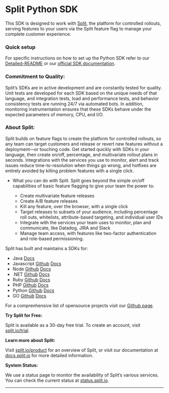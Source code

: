 # Split Python SDK

This SDK is designed to work with [Split](https://www.split.io), the platform for controlled rollouts, serving features to your users via the Split feature flag to manage your complete customer experience.

### Quick setup

For specific instructions on how to set up the Python SDK refer to our [Detailed-README](Detailed-README.md) or our [official SDK documentation](http://docs.split.io/docs/sdk-overview).

### Commitment to Quality:

Split’s SDKs are in active development and are constantly tested for quality. Unit tests are developed for each SDK based on the unique needs of that language, and integration tests, load and performance tests, and behavior consistency tests are running 24/7 via automated bots. In addition, monitoring instrumentation ensures that these SDKs behave under the expected parameters of memory, CPU, and I/O.

### About Split:

Split builds on feature flags to create the platform for controlled rollouts, so any team can target customers and release or revert new features without a deployment—or touching code. Get started quickly with SDKs in your language, then create on/off, percentage, and multivariate rollout plans in seconds. Integrations with the services you use to monitor, alert and track issues reduce time-to-resolution when things go wrong, and hotfixes are entirely avoided by killing problem features with a single click.

 * What you can do with Split. Split goes beyond the simple on/off capabilities of basic feature flagging to give your team the power to:

 	* Create multivariate feature releases
	* Create A/B feature releases
	* Kill any feature, over the browser, with a single click
	* Target releases to subsets of your audience, including percentage roll outs, whitelists,    attribute-based targeting, and individual user IDs 
	* Integrate with the services your team uses to monitor, plan and communicate, like Datadog, JIRA and Slack 
	* Manage team access, with features like two-factor authentication and role-based permissioning.


Split has built and maintains a SDKs for:

* Java [Docs](http://docs.split.io/docs/java-sdk-guide)
* Javascript [Github](https://github.com/splitio/javascript-client) [Docs](http://docs.split.io/docs/javascript-sdk-overview)
* Node [Github](https://github.com/splitio/javascript-client) [Docs](http://docs.split.io/docs/nodejs-sdk-overview)
* .NET [Github](https://github.com/splitio/.net-client) [Docs](http://docs.split.io/docs/net-sdk-overview)
* Ruby [Github](https://github.com/splitio/ruby-client) [Docs](http://docs.split.io/docs/ruby-sdk-overview)
* PHP [Github](https://github.com/splitio/php-client) [Docs](http://docs.split.io/docs/php-sdk-overview)
* Python [Github](https://github.com/splitio/python-client) [Docs](http://docs.split.io/docs/python-sdk-overview)
* GO [Github](https://github.com/splitio/go-client) [Docs](http://docs.split.io/docs/go-sdk-overview)

For a comprenhensive list of opensource projects visit our [Github page](https://github.com/splitio?utf8=%E2%9C%93&query=%20only%3Apublic%20).

**Try Split for Free:**

Split is available as a 30-day free trial. To create an account, visit [split.io/trial](https://www.split.io/trial).

**Learn more about Split:** 

Visit [split.io/product](https://www.split.io/product) for an overview of Split, or visit our documentation at [docs.split.io](http://docs.split.io) for more detailed information.

**System Status:**

We use a status page to monitor the availability of Split’s various services. You can check the current status at [status.split.io](http://status.split.io).

----

